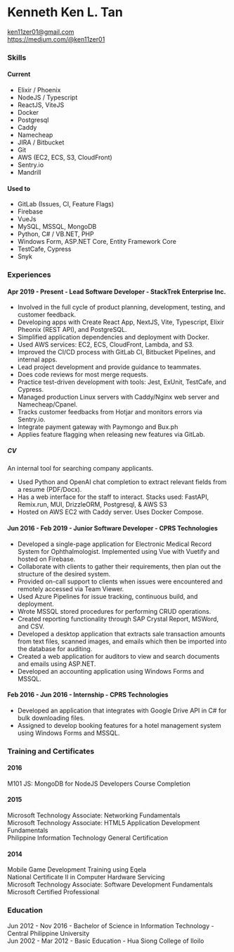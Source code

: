 # Kenneth Ken L. Tan

ken11zer01@gmail.com\
https://medium.com/@ken11zer01

### Skills

#### Current

- Elixir / Phoenix
- NodeJS / Typescript
- ReactJS, ViteJS
- Docker
- Postgresql
- Caddy
- Namecheap
- JIRA / Bitbucket
- Git
- AWS (EC2, ECS, S3, CloudFront)
- Sentry.io
- Mandrill 

#### Used to

- GitLab (Issues, CI, Feature Flags)
- Firebase
- VueJs
- MySQL, MSSQL, MongoDB
- Python, C# / VB.NET, PHP
- Windows Form, ASP.NET Core, Entity Framework Core 
- TestCafe, Cypress
- Snyk

### Experiences

#### Apr 2019 - Present - Lead Software Developer - StackTrek Enterprise Inc.

- Involved in the full cycle of product planning, development, testing, and customer feedback.
- Developing apps with Create React App, NextJS, Vite, Typescript, Elixir Pheonix (REST API), and PostgreSQL.
- Simplified application dependencies and deployment with Docker. 
- Used AWS services: EC2, ECS, CloudFront, Lambda, and S3.
- Improved the CI/CD process with GitLab CI, Bitbucket Pipelines, and internal apps.
- Lead project development and provide guidance to teammates.
- Does code reviews for most merge requests.
- Practice test-driven development with tools: Jest, ExUnit, TestCafe, and Cypress.
- Managed production Linux servers with Caddy/Nginx web server and Namecheap/Cpanel.
- Tracks customer feedbacks from Hotjar and monitors errors via Sentry.io.
- Integrate payment gateway with Paymongo and Bux.ph
- Applies feature flagging when releasing new features via GitLab.

##### CV

An internal tool for searching company applicants.

- Used Python and OpenAI chat completion to extract relevant fields from a resume (PDF/Docx).
- Has a web interface for the staff to interact. Stacks used: FastAPI, Remix.run, MUI, DrizzleORM, Postgresql, & AWS S3
- Hosted on AWS EC2 with Caddy server. Uses Docker Compose.

#### Jun 2016 - Feb 2019 - Junior Software Developer - CPRS Technologies

- Developed a single-page application for Electronic Medical Record System for Ophthalmologist. Implemented using Vue with Vuetify and hosted on Firebase.
- Collaborate with clients to gather their requirements, then plan out the structure of the desired system.
- Provided on-call support to clients when issues were encountered and remotely accessed via Team Viewer.
- Used Azure Pipelines for issue tracking, continuous build, and deployment.
- Wrote MSSQL stored procedures for performing CRUD operations.
- Created reporting functionality through SAP Crystal Report, MSWord, and CSV.
- Developed a desktop application that extracts sale transaction amounts from text files, scanned images, and emails which then be imported into the database for auditing.
- Created a web application for auditors to view and search documents and emails using ASP.NET.
- Developed an accounting application using Windows Forms and MSSQL.

#### Feb 2016 - Jun 2016 - Internship - CPRS Technologies

- Developed an application that integrates with Google Drive API in C# for bulk downloading files.
- Assigned to develop booking features for a hotel management system using Windows Forms and MSSQL.

### Training and Certificates

#### 2016

M101 JS: MongoDB for NodeJS Developers Course Completion

#### 2015

Microsoft Technology Associate: Networking Fundamentals\
Microsoft Technology Associate: HTML5 Application Development Fundamentals\
Philippine Information Technology General Certification

#### 2014

Mobile Game Development Training using Eqela\
National Certificate II in Computer Hardware Servicing\
Microsoft Technology Associate: Software Development Fundamentals\
Microsoft Certified Professional

### Education

Jun 2012 - Nov 2016 - Bachelor of Science in Information Technology - Central Philippine University\
Jun 2002 - Mar 2012 - Basic Education - Hua Siong College of Iloilo

